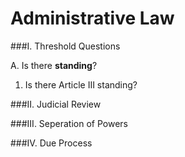 Administrative Law
=====================

###I. Threshold Questions

A. Is there **standing**?
  1. Is there Article III standing?


###II. Judicial Review

###III. Seperation of Powers

###IV. Due Process
